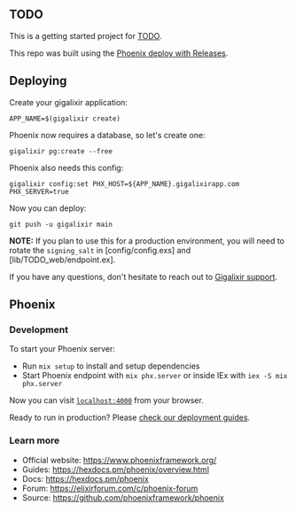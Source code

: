 TODO
--

This is a getting started project for [TODO](https://ans-human.gigalixirapp.com/).

This repo was built using the 
[Phoenix deploy with Releases](https://www.gigalixir.com/docs/getting-started-guide/phoenix-releases-deploy).

## Deploying

Create your gigalixir application:
```
APP_NAME=$(gigalixir create)
```

Phoenix now requires a database, so let's create one:
```
gigalixir pg:create --free
```

Phoenix also needs this config:
```
gigalixir config:set PHX_HOST=${APP_NAME}.gigalixirapp.com PHX_SERVER=true
```

Now you can deploy:
```
git push -u gigalixir main
```

**NOTE:** If you plan to use this for a production environment, you will need to rotate the `signing_salt` in [config/config.exs] and [lib/TODO_web/endpoint.ex].

If you have any questions, don't hesitate to reach out to [Gigalixir support](mailto:support@gigalixir.com).


## Phoenix

### Development

To start your Phoenix server:

  * Run `mix setup` to install and setup dependencies
  * Start Phoenix endpoint with `mix phx.server` or inside IEx with `iex -S mix phx.server`

Now you can visit [`localhost:4000`](http://localhost:4000) from your browser.

Ready to run in production? Please [check our deployment guides](https://hexdocs.pm/phoenix/deployment.html).

### Learn more

  * Official website: https://www.phoenixframework.org/
  * Guides: https://hexdocs.pm/phoenix/overview.html
  * Docs: https://hexdocs.pm/phoenix
  * Forum: https://elixirforum.com/c/phoenix-forum
  * Source: https://github.com/phoenixframework/phoenix
